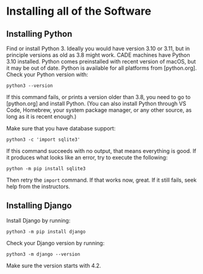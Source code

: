 Installing all of the Software
==============================

Installing Python
-----------------

Find or install Python 3. Ideally you would have version 3.10 or 3.11,
but in principle versions as old as 3.8 might work. CADE machines have
Python 3.10 installed. Python comes preinstalled with recent version
of macOS, but it may be out of date. Python is available for all
platforms from [python.org]. Check your Python version with:

    python3 --version

If this command fails, or prints a version older than 3.8, you need to
go to [python.org] and install Python. (You can also install Python
through VS Code, Homebrew, your system package manager, or any other
source, as long as it is recent enough.)

Make sure that you have database support:

    python3 -c 'import sqlite3'

If this command succeeds with no output, that means everything is
good. If it produces what looks like an error, try to execute the
following:

    python -m pip install sqlite3
    
Then retry the `import` command. If that works now, great. If it still
fails, seek help from the instructors.

Installing Django
-----------------

Install Django by running:

    python3 -m pip install django

Check your Django version by running:

    python3 -m django --version
    
Make sure the version starts with 4.2.

